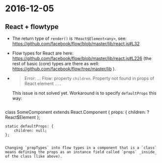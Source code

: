 # 2016-12-05

## React + flowtype

* The return type of `render()` is `?React$Element<any>`, see: https://github.com/facebook/flow/blob/master/lib/react.js#L32 

* Flow types for React are here: https://github.com/facebook/flow/blob/master/lib/react.js#L226 (the rest of basic (core) types are there as well: https://github.com/facebook/flow/tree/master/lib ).


* > Error: ... Flow: property `children`. Property not found in props of React element `...`

  This issue is not solved yet. Workaround is to specify `defaultProps` this way:

  ```
class SomeComponent extends React.Component {
	props: {
		children: ?React$Element<any>
	};

	static defaultProps: {
		children: null;
	};
  ```

  Changing `propTypes` into flow types in a component that is a `class` means defining the props as an instance field called `props` _inside_ of the class (like above).
